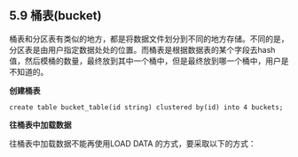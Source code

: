 ## 5.9 桶表\(bucket\)

桶表和分区表有类似的地方，都是将数据文件划分到不同的地方存储。不同的是，分区表是由用户指定数据处处的位置。而桶表是根据数据表的某个字段去hash值，然后模桶的数量，最终放到其中一个桶中，但是最终放到哪一个桶中，用户是不知道的。

**创建桶表**

```
create table bucket_table(id string) clustered by(id) into 4 buckets;
```

**往桶表中加载数据**

往桶表中加载数据不能再使用LOAD DATA 的方式，要采取以下的方式：



